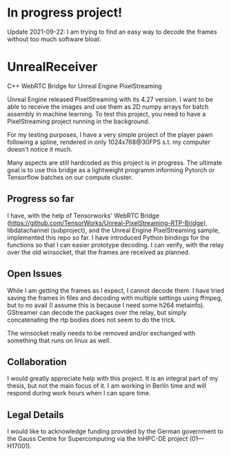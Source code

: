 # In progress project!

Update 2021-09-22: I am trying to find an easy way to decode the frames without too much software bloat.

# UnrealReceiver
C++ WebRTC Bridge for Unreal Engine PixelStreaming

Unreal Engine released PixelStreaming with its 4.27 version. I want to be able to receive the images and use them as 2D numpy arrays for batch assembly in machine learning.
To test this project, you need to have a PixelStreaming project running in the background.

For my testing purposes, I have a very simple project of the player pawn following a spline, rendered in only 1024x768@30FPS s.t. my computer doesn't notice it much.

Many aspects are still hardcoded as this project is in progress. The ultimate goal is to use this bridge as a lightweight programm informing Pytorch or Tensorflow batches on our compute cluster.

## Progress so far

I have, with the help of Tensorworks' WebRTC Bridge (https://github.com/TensorWorks/Unreal-PixelStreaming-RTP-Bridge), libdatachannel (subproject), and the Unreal Engine PixelStreaming sample, implemented this repo so far.
I have introduced Python bindings for the functions so that I can easier prototype decoding.
I can verify, with the relay over the old winsocket, that the frames are received as planned.

## Open Issues

While I am getting the frames as I expect, I cannot decode them.
I have tried saving the frames in files and decoding with multiple settings using ffmpeg, but to no avail (I assume this is because I need some h264 metainfo).
GStreamer can decode the packages over the relay, but simply concatenating the rtp bodies does not seem to do the trick.

The winsocket really needs to be removed and/or exchanged with something that runs on linux as well.

## Collaboration

I would greatly appreciate help with this project. It is an integral part of my thesis, but not the main focus of it.
I am working in Berlin time and will respond during work hours when I can spare time.

## Legal Details

I would like to acknowledge funding provided by the German government to the Gauss Centre for Supercomputing via the InHPC-DE project (01—H17001).


